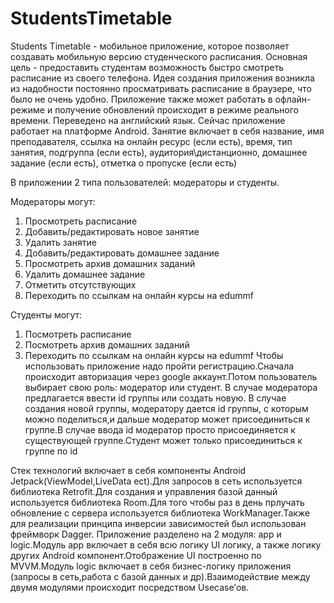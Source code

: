 # StudentsTimetable

Students Timetable - мобильное приложение, которое позволяет создавать мобильную версию студенческого расписания. Основная цель - предоставить студентам возможность быстро смотреть расписание из своего телефона.
Идея создания приложения возникла из надобности постоянно просматривать расписание в браузере, что было не очень удобно. Приложение также может работать в офлайн-режиме и получение обновлений происходит в режиме реального времени. Переведено на английский язык. Сейчас приложение работает на платформе Android.
Занятие включает в себя название, имя преподавателя, ссылка на онлайн ресурс (если есть), время, тип занятия, подгруппа (если есть), аудитория\дистанционно, домашнее задание (если есть), отметка о пропуске (если есть)

В приложении 2 типа пользователей: модераторы и студенты.


Модераторы могут:
1.	Просмотреть расписание
2.	Добавить/редактировать новое занятие
3.	Удалить занятие
4.	Добавить/редактировать домашнее задание
5.	Просмотреть архив домашних заданий
6.	Удалить домашнее задание
7.	Отметить отсутствующих
8.	Переходить по ссылкам на онлайн курсы на edummf

Студенты могут:
1.	Посмотреть расписание
2.	Посмотреть архив домашних заданий
3.	Переходить по ссылкам на онлайн курсы на edummf
Чтобы использовать приложение надо пройти регистрацию.Сначала происходит авторизация через google аккаунт.Потом пользователь выбирает свою роль: модератор или студент. В случае модератора предлагается ввести id группы или создать новую. В случае создания новой группы, модератору дается id группы, с которым можно поделиться,и дальше модератор может присоединиться к группе.В случае ввода id модератор просто присоединяется к существующей группе.Студент может только присоединиться к группе по id

Cтек технологий включает в себя компоненты Android Jetpack(ViewModel,LiveData ect).Для запросов в сеть используется библиотека Retrofit.Для создания и управления базой данный используется библиотека Room.Для того чтобы раз в день прлучать обновление с сервера используется библиотека WorkManager.Также для реализации принципа инверсии зависимостей был использован фреймворк Dagger.
Приложение разделено на 2 модуля: app и logic.Модуль app включает в себя всю логику UI логику, а также логику других Android компонент.Отображение UI построенно по MVVM.Модуль logic включает в себя бизнес-логику приложения (запросы в сеть,работа с базой данных и др).Взаимодействие между двумя модулями происходит посредством Usecase’ов.
